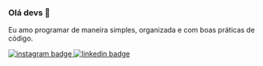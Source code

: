 ### Olá devs 👋

Eu amo programar de maneira simples, organizada e com boas práticas de código.

<p align="left">
  <a href="https://www.instagram.com/clodoaldodantas8/">
    <img src="https://img.shields.io/badge/Instagram-E4405F?style=for-the-badge&logo=instagram&logoColor=white" alt="instagram badge" />
  </a>
  
  <a href="https://www.linkedin.com/in/clodoaldodantas/">
    <img src="https://img.shields.io/badge/LinkedIn-0077B5?style=for-the-badge&logo=linkedin&logoColor=white" alt="linkedin badge" />
  </a>
</p>
